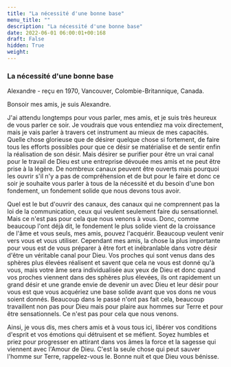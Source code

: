```yaml
---
title: "La nécessité d'une bonne base"
menu_title: ""
description: "La nécessité d'une bonne base"
date: 2022-06-01 06:00:01+00:168
draft: False
hidden: True
weight:
---
```

### La nécessité d'une bonne base

Alexandre - reçu en 1970, Vancouver, Colombie-Britannique, Canada.

Bonsoir mes amis, je suis Alexandre.

J'ai attendu longtemps pour vous parler, mes amis, et je suis très heureux de vous parler ce soir. Je voudrais que vous entendiez ma voix directement, mais je vais parler à travers cet instrument au mieux de mes capacités. Quelle chose glorieuse que de désirer quelque chose si fortement, de faire tous les efforts possibles pour que ce désir se matérialise et de sentir enfin la réalisation de son désir. Mais désirer se purifier pour être un vrai canal pour le travail de Dieu est une entreprise dévouée mes amis et ne peut être prise à la légère. De nombreux canaux peuvent être ouverts mais pourquoi les ouvrir s'il n'y a pas de compréhension et de but pour le faire et donc ce soir je souhaite vous parler à tous de la nécessité et du besoin d'une bon fondement, un fondement solide que nous devons tous avoir.

Quel est le but d'ouvrir des canaux, des canaux qui ne comprennent pas la loi de la communication, ceux qui veulent seulement faire du sensationnel. Mais ce n'est pas pour cela que nous venons à vous. Donc, comme beaucoup l'ont déjà dit, le fondement le plus solide vient de la croissance de l'âme et vous seuls, mes amis, pouvez l'acquérir. Beaucoup veulent venir vers vous et vous utiliser. Cependant mes amis, la chose la plus importante pour vous est de vous préparer à être fort et inébranlable dans votre désir d'être un véritable canal pour Dieu. Vos proches qui sont venus dans des sphères plus élevées réalisent et savent que cela ne vous est donné qu'à vous, mais votre âme sera individualisée aux yeux de Dieu et donc quand vos proches viennent dans des sphères plus élevées, ils ont rapidement un grand désir et une grande envie de devenir un avec Dieu et leur désir pour vous est que vous acquériez une base solide avant que vos dons ne vous soient donnés. Beaucoup dans le passé n'ont pas fait cela, beaucoup travaillent non pas pour Dieu mais pour plaire aux hommes sur Terre et pour être sensationnels. Ce n'est pas pour cela que nous venons.

Ainsi, je vous dis, mes chers amis et à vous tous ici, libérer vos conditions d'esprit et vos émotions qui détruisent et se méfient. Soyez humbles et priez pour progresser en attirant dans vos âmes la force et la sagesse qui viennent avec l'Amour de Dieu. C'est la seule chose qui peut sauver l'homme sur Terre, rappelez-vous le. Bonne nuit et que Dieu vous bénisse.
